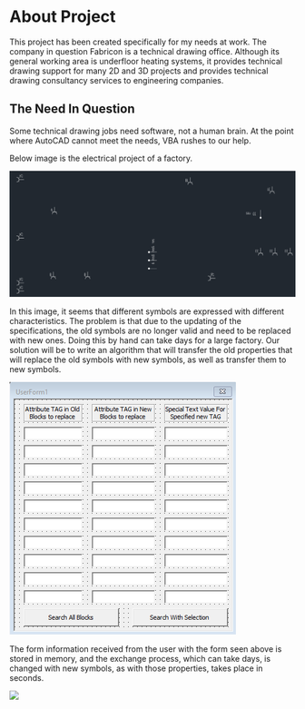 # About Project

This project has been created specifically for my needs at work. The company in question Fabricon is a technical drawing office. Although its general working area is underfloor heating systems, it provides technical drawing support for many 2D and 3D projects and provides technical drawing consultancy services to engineering companies.

## The Need In Question

Some technical drawing jobs need software, not a human brain. At the point where AutoCAD cannot meet the needs, VBA rushes to our help.

Below image is the electrical project of a factory.

![](Symbols.png)

In this image, it seems that different symbols are expressed with different characteristics. The problem is that due to the updating of the specifications, the old symbols are no longer valid and need to be replaced with new ones. Doing this by hand can take days for a large factory. Our solution will be to write an algorithm that will transfer the old properties that will replace the old symbols with new symbols, as well as transfer them to new symbols.

![](UserForm.png)

The form information received from the user with the form seen above is stored in memory, and the exchange process, which can take days, is changed with new symbols, as with those properties, takes place in seconds.

![](Switching.gif)